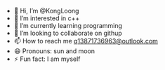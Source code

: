- 👋 Hi, I’m @KongLoong
- 👀 I’m interested in c++
- 🌱 I’m currently learning programming
- 💞️ I’m looking to collaborate on githup
- 📫 How to reach me q13871736963@outlook.com
- 😄 Pronouns: sun and moon
- ⚡ Fun fact: I am myself

<!---
KongLoong/KongLoong is a ✨ special ✨ repository because its `README.md` (this file) appears on your GitHub profile.
You can click the Preview link to take a look at your changes.
--->
